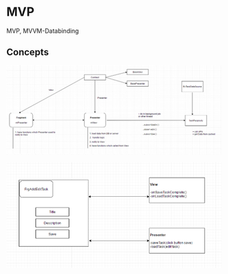 # MVP
MVP, MVVM-Databinding

## Concepts

![Overview](./todo-mvp/mvp/rxjava.PNG)

![Flow](./todo-mvp/mvp/addedittask.PNG)
